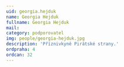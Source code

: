 ```yaml
---
uid: georgia.hejduk
name: Georgia Hejduk
fullname: Georgia Hejduk
mail: 
category: podporovatel
img: people/georgia-hejduk.jpg
description: 'Příznivkyně Pirátské strany.'
ordpraha: 4
ordcan: 32
---
```

